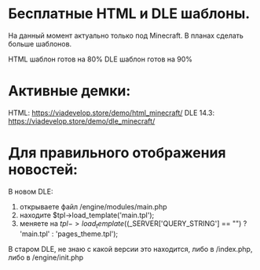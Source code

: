 # Бесплатные HTML и DLE шаблоны.
На данный момент актуально только под Minecraft. В планах сделать больше шаблонов.

HTML шаблон готов на 80%
DLE шаблон готов на 90%

# Активные демки:
HTML: https://viadevelop.store/demo/html_minecraft/
DLE 14.3: https://viadevelop.store/demo/dle_minecraft/

# Для правильного отображения новостей:
В новом DLE:
1) открываете файл /engine/modules/main.php
2) находите $tpl->load_template('main.tpl');
3) меняете на $tpl->load_template(($_SERVER['QUERY_STRING'] == "") ? 'main.tpl' : 'pages_theme.tpl');

В старом DLE, не знаю с какой версии это находится, либо в /index.php, либо в /engine/init.php
